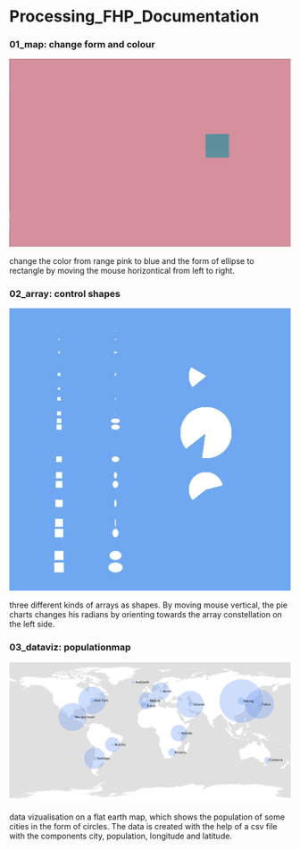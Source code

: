 # Processing_FHP_Documentation

### 01_map: change form and colour

![map_3](https://github.com/diana22d/processing_fhp/blob/master/img/map()_3.png)

change the color from range pink to blue and the form of ellipse to rectangle
by moving the mouse horizontical from left to right.

### 02_array: control shapes

![array_1](https://github.com/diana22d/processing_fhp/blob/master/img/array_1.png)

three different kinds of arrays as shapes. By moving mouse vertical,
the pie charts changes his radians by orienting towards the array 
constellation on the left side.	

### 03_dataviz: populationmap

![dataviz_1](https://github.com/diana22d/processing_fhp/blob/master/img/dataviz_1.png)

data vizualisation on a flat earth map, which shows the population 
of some cities in the form of circles. The data is created with the help of a 
csv file with the components city, population, longitude and latitude.

